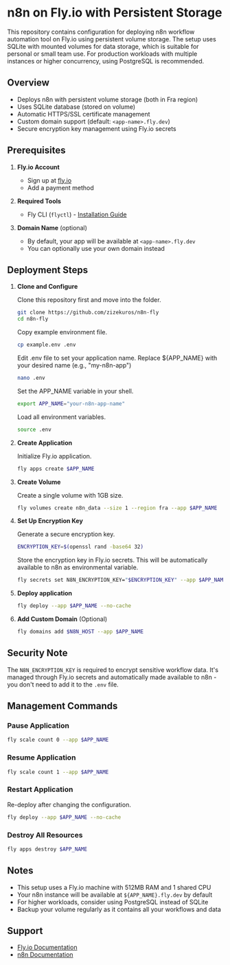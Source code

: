 # n8n on Fly.io with Persistent Storage

This repository contains configuration for deploying n8n workflow automation tool on Fly.io using persistent volume storage. The setup uses SQLite with mounted volumes for data storage, which is suitable for personal or small team use. For production workloads with multiple instances or higher concurrency, using PostgreSQL is recommended.

## Overview

- Deploys n8n with persistent volume storage (both in Fra region)
- Uses SQLite database (stored on volume)
- Automatic HTTPS/SSL certificate management
- Custom domain support (default: `<app-name>.fly.dev`)
- Secure encryption key management using Fly.io secrets

## Prerequisites

1. **Fly.io Account**
   - Sign up at [fly.io](https://fly.io)
   - Add a payment method

2. **Required Tools**
   - Fly CLI (`flyctl`) - [Installation Guide](https://fly.io/docs/hands-on/install-flyctl/)

3. **Domain Name** (optional)
   - By default, your app will be available at `<app-name>.fly.dev`
   - You can optionally use your own domain instead

## Deployment Steps

1. **Clone and Configure**
   
   Clone this repository first and move into the folder.
   ```bash
   git clone https://github.com/zizekuros/n8n-fly
   cd n8n-fly
   ```
   
   Copy example environment file.
   ```bash
   cp example.env .env
   ```
   Edit .env file to set your application name. Replace ${APP_NAME} with your desired name (e.g., "my-n8n-app")
   ```bash
   nano .env
   ```   
   Set the APP_NAME variable in your shell.
   ```bash
   export APP_NAME="your-n8n-app-name"
   ```
   Load all environment variables.
   ```bash
   source .env
   ```

2. **Create Application**

   Initialize Fly.io application.
   ```bash
   fly apps create $APP_NAME
   ```

3. **Create Volume**
   
   Create a single volume with 1GB size.
   ```bash
   fly volumes create n8n_data --size 1 --region fra --app $APP_NAME
   ```

4. **Set Up Encryption Key**

   Generate a secure encryption key.
   ```bash
   ENCRYPTION_KEY=$(openssl rand -base64 32)
   ```
   Store the encryption key in Fly.io secrets. This will be automatically available to n8n as environmental variable.
   ```bash
   fly secrets set N8N_ENCRYPTION_KEY="$ENCRYPTION_KEY" --app $APP_NAME
   ```

5. **Deploy application**
   ```bash
   fly deploy --app $APP_NAME --no-cache
   ```

6. **Add Custom Domain** (Optional)
   ```bash
   fly domains add $N8N_HOST --app $APP_NAME
   ```

## Security Note

The `N8N_ENCRYPTION_KEY` is required to encrypt sensitive workflow data. It's managed through Fly.io secrets and automatically made available to n8n - you don't need to add it to the `.env` file.

## Management Commands

### Pause Application
```bash
fly scale count 0 --app $APP_NAME
```

### Resume Application
```bash
fly scale count 1 --app $APP_NAME
```

### Restart Application
Re-deploy after changing the configuration.
```bash
fly deploy --app $APP_NAME --no-cache
```

### Destroy All Resources
```bash
fly apps destroy $APP_NAME
```

## Notes

- This setup uses a Fly.io machine with 512MB RAM and 1 shared CPU
- Your n8n instance will be available at `${APP_NAME}.fly.dev` by default
- For higher workloads, consider using PostgreSQL instead of SQLite
- Backup your volume regularly as it contains all your workflows and data

## Support

- [Fly.io Documentation](https://fly.io/docs/)
- [n8n Documentation](https://docs.n8n.io/)
